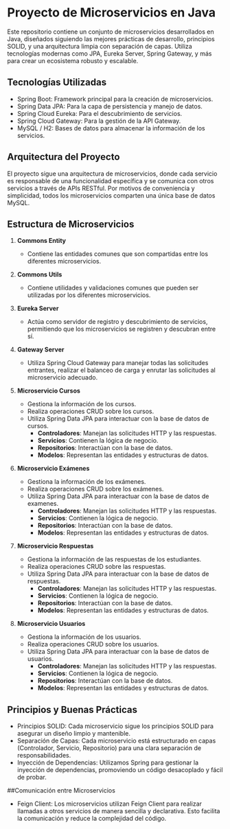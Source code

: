 # Proyecto de Microservicios en Java
Este repositorio contiene un conjunto de microservicios desarrollados en Java, diseñados siguiendo las mejores prácticas de desarrollo, principios SOLID, y una arquitectura limpia con separación de capas. Utiliza tecnologías modernas como JPA, Eureka Server, Spring Gateway, y más para crear un ecosistema robusto y escalable.

## Tecnologías Utilizadas
- Spring Boot: Framework principal para la creación de microservicios.
- Spring Data JPA: Para la capa de persistencia y manejo de datos.
- Spring Cloud Eureka: Para el descubrimiento de servicios.
- Spring Cloud Gateway: Para la gestión de la API Gateway.
- MySQL / H2: Bases de datos para almacenar la información de los servicios.

## Arquitectura del Proyecto
El proyecto sigue una arquitectura de microservicios, donde cada servicio es responsable de una funcionalidad específica y se comunica con otros servicios a través de APIs RESTful. Por motivos de conveniencia y simplicidad, todos los microservicios comparten una única base de datos MySQL.

## Estructura de Microservicios

1. **Commons Entity**
    - Contiene las entidades comunes que son compartidas entre los diferentes microservicios.

2. **Commons Utils**
    - Contiene utilidades y validaciones comunes que pueden ser utilizadas por los diferentes microservicios.

3. **Eureka Server**
    - Actúa como servidor de registro y descubrimiento de servicios, permitiendo que los microservicios se registren y descubran entre sí.

4. **Gateway Server**
    - Utiliza Spring Cloud Gateway para manejar todas las solicitudes entrantes, realizar el balanceo de carga y enrutar las solicitudes al microservicio adecuado.

5. **Microservicio Cursos**
    - Gestiona la información de los cursos.
    - Realiza operaciones CRUD sobre los cursos.
    - Utiliza Spring Data JPA para interactuar con la base de datos de cursos.
        - **Controladores**: Manejan las solicitudes HTTP y las respuestas.
        - **Servicios**: Contienen la lógica de negocio.
        - **Repositorios**: Interactúan con la base de datos.
        - **Modelos**: Representan las entidades y estructuras de datos.

6. **Microservicio Exámenes**
    - Gestiona la información de los exámenes.
    - Realiza operaciones CRUD sobre los exámenes.
    - Utiliza Spring Data JPA para interactuar con la base de datos de examenes.
        - **Controladores**: Manejan las solicitudes HTTP y las respuestas.
        - **Servicios**: Contienen la lógica de negocio.
        - **Repositorios**: Interactúan con la base de datos.
        - **Modelos**: Representan las entidades y estructuras de datos.

7. **Microservicio Respuestas**
    - Gestiona la información de las respuestas de los estudiantes.
    - Realiza operaciones CRUD sobre las respuestas.
    - Utiliza Spring Data JPA para interactuar con la base de datos de respuestas.
        - **Controladores**: Manejan las solicitudes HTTP y las respuestas.
        - **Servicios**: Contienen la lógica de negocio.
        - **Repositorios**: Interactúan con la base de datos.
        - **Modelos**: Representan las entidades y estructuras de datos.

8. **Microservicio Usuarios**
    - Gestiona la información de los usuarios.
    - Realiza operaciones CRUD sobre los usuarios.
    - Utiliza Spring Data JPA para interactuar con la base de datos de usuarios.
        - **Controladores**: Manejan las solicitudes HTTP y las respuestas.
        - **Servicios**: Contienen la lógica de negocio.
        - **Repositorios**: Interactúan con la base de datos.
        - **Modelos**: Representan las entidades y estructuras de datos.
    
## Principios y Buenas Prácticas
- Principios SOLID: Cada microservicio sigue los principios SOLID para asegurar un diseño limpio y mantenible.
- Separación de Capas: Cada microservicio está estructurado en capas (Controlador, Servicio, Repositorio) para una clara separación de responsabilidades.
- Inyección de Dependencias: Utilizamos Spring para gestionar la inyección de dependencias, promoviendo un código desacoplado y fácil de probar.

##Comunicación entre Microservicios
- Feign Client: Los microservicios utilizan Feign Client para realizar llamadas a otros servicios de manera sencilla y declarativa. Esto facilita la comunicación y reduce la complejidad del código.

